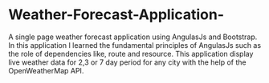 # Weather-Forecast-Application-
A single page weather forecast application using AngulasJs and Bootstrap. 
In this application I learned the fundamental principles of AngulasJs such as the role of dependencies like, route and resource. 
This application display live weather data for 2,3 or 7 day period for any city with the help of the OpenWeatherMap API. 
